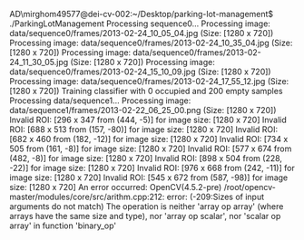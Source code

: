 AD\mirghom49577@dei-cv-002:~/Desktop/parking-lot-management$ ./ParkingLotManagement 
Processing sequence0...
Processing image: data/sequence0/frames/2013-02-24_10_05_04.jpg (Size: [1280 x 720])
Processing image: data/sequence0/frames/2013-02-24_10_35_04.jpg (Size: [1280 x 720])
Processing image: data/sequence0/frames/2013-02-24_11_30_05.jpg (Size: [1280 x 720])
Processing image: data/sequence0/frames/2013-02-24_15_10_09.jpg (Size: [1280 x 720])
Processing image: data/sequence0/frames/2013-02-24_17_55_12.jpg (Size: [1280 x 720])
Training classifier with 0 occupied and 200 empty samples
Processing data/sequence1...
Processing image: data/sequence1/frames/2013-02-22_06_25_00.png (Size: [1280 x 720])
Invalid ROI: [296 x 347 from (444, -5)] for image size: [1280 x 720]
Invalid ROI: [688 x 513 from (157, -80)] for image size: [1280 x 720]
Invalid ROI: [682 x 460 from (182, -12)] for image size: [1280 x 720]
Invalid ROI: [734 x 505 from (161, -8)] for image size: [1280 x 720]
Invalid ROI: [577 x 674 from (482, -8)] for image size: [1280 x 720]
Invalid ROI: [898 x 504 from (228, -22)] for image size: [1280 x 720]
Invalid ROI: [976 x 668 from (242, -11)] for image size: [1280 x 720]
Invalid ROI: [545 x 672 from (587, -98)] for image size: [1280 x 720]
An error occurred: OpenCV(4.5.2-pre) /root/opencv-master/modules/core/src/arithm.cpp:212: error: (-209:Sizes of input arguments do not match) The operation is neither 'array op array' (where arrays have the same size and type), nor 'array op scalar', nor 'scalar op array' in function 'binary_op'

